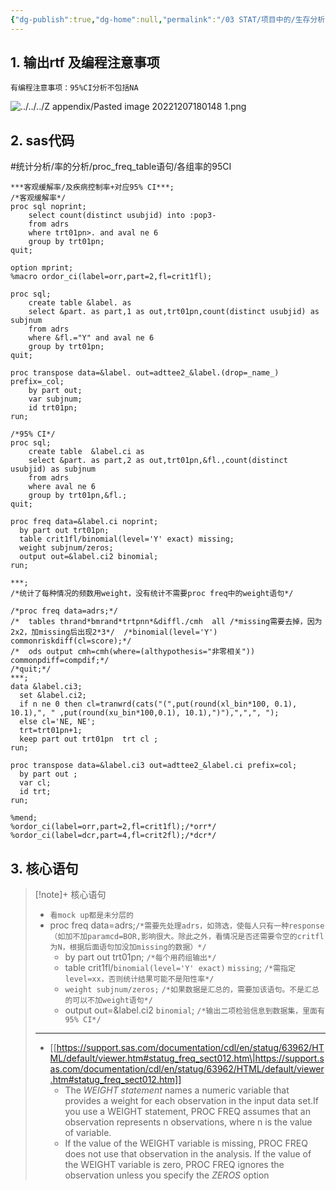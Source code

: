 ```yaml
---
{"dg-publish":true,"dg-home":null,"permalink":"/03 STAT/项目中的/生存分析/04 生存分析-Clopper-Pearson计算ORR&DCR 的95 CI/","dgPassFrontmatter":true}
---
```



## 1. 输出rtf 及编程注意事项

`有编程注意事项：95%CI分析不包括NA`

![../../../Z appendix/Pasted image 20221207180148 1.png](/img/user/Z%20appendix/Pasted%20image%2020221207180148%201.png)

## 2. sas代码

#统计分析/率的分析/proc_freq_table语句/各组率的95CI

```sas
***客观缓解率/及疾病控制率+对应95% CI***;
/*客观缓解率*/
proc sql noprint;
	select count(distinct usubjid) into :pop3-
	from adrs
	where trt01pn>. and aval ne 6
	group by trt01pn;
quit;

option mprint;
%macro ordor_ci(label=orr,part=2,fl=crit1fl);

proc sql;
	create table &label. as
	select &part. as part,1 as out,trt01pn,count(distinct usubjid) as subjnum
	from adrs
	where &fl.="Y" and aval ne 6
	group by trt01pn;
quit;

proc transpose data=&label. out=adttee2_&label.(drop=_name_) prefix=_col;
	by part out;
	var subjnum;
	id trt01pn;
run;

/*95% CI*/
proc sql;
	create table  &label.ci as
	select &part. as part,2 as out,trt01pn,&fl.,count(distinct usubjid) as subjnum
	from adrs
	where aval ne 6
	group by trt01pn,&fl.;
quit;

proc freq data=&label.ci noprint;
  by part out trt01pn;
  table crit1fl/binomial(level='Y' exact) missing;
  weight subjnum/zeros; 
  output out=&label.ci2 binomial;
run;

***;
/*统计了每种情况的频数用weight，没有统计不需要proc freq中的weight语句*/

/*proc freq data=adrs;*/
/*	tables thrand*bmrand*trtpnn*&diffl./cmh  all /*missing需要去掉，因为2x2，加missing后出现2*3*/  /*binomial(level='Y') commonriskdiff(cl=score);*/
/*	ods output cmh=cmh(where=(althypothesis="非零相关")) commonpdiff=compdif;*/
/*quit;*/
***;
data &label.ci3;
  set &label.ci2;
  if n ne 0 then cl=tranwrd(cats("(",put(round(xl_bin*100, 0.1), 10.1),", " ,put(round(xu_bin*100,0.1), 10.1),")"),",",", ");
  else cl='NE, NE';
  trt=trt01pn+1;
  keep part out trt01pn  trt cl ;
run;

proc transpose data=&label.ci3 out=adttee2_&label.ci prefix=col;
  by part out ;
  var cl;
  id trt;
run;

%mend;
%ordor_ci(label=orr,part=2,fl=crit1fl);/*orr*/
%ordor_ci(label=dcr,part=4,fl=crit2fl);/*dcr*/
```

## 3. 核心语句

> [!note]+ 核心语句
> - `看mock up都是未分层的`
> - proc freq data=adrs;`/*需要先处理adrs，如筛选，使每人只有一种response（如加不加paramcd=BOR,影响很大。除此之外，看情况是否还需要令空的critfl为N，根据后面语句加没加missing的数据）*/`
> 	- by part out trt01pn; `/*每个用药组输出*/`
> 	- table crit1fl/`binomial(level='Y' exact)` `missing`; `/*需指定level=xx，否则统计结果可能不是阳性率*/`
> 	- `weight subjnum/zeros;` `/*如果数据是汇总的，需要加该语句。不是汇总的可以不加weight语句*/`
> 	- output out=&label.ci2 `binomial`; `/*输出二项检验信息到数据集，里面有95% CI*/`
> - ---
> - [[https://support.sas.com/documentation/cdl/en/statug/63962/HTML/default/viewer.htm#statug_freq_sect012.htm\|https://support.sas.com/documentation/cdl/en/statug/63962/HTML/default/viewer.htm#statug_freq_sect012.htm]]
> 	- The *WEIGHT statement*  names a numeric variable that provides a weight for each observation in the input data set.If you use a WEIGHT statement, PROC FREQ assumes that an observation represents n observations, where n is the value of variable.
> 	- If the value of the WEIGHT variable is missing, PROC FREQ does not use that observation in the analysis. If the value of the WEIGHT variable is zero, PROC FREQ ignores the observation unless you specify the *ZEROS* option









